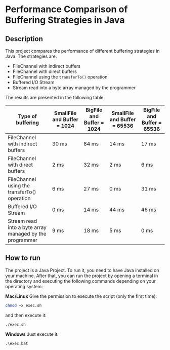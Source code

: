 # Performance Comparison of Buffering Strategies in Java

## Description

This project compares the performance of different buffering strategies in Java. The strategies are:

- FileChannel with indirect buffers
- FileChannel with direct buffers
- FileChannel using the `transferTo()` operation
- Buffered I/O Stream
- Stream read into a byte array managed by the programmer

The results are presented in the following table:

| Type of buffering                                       | SmallFile and Buffer = 1024 | BigFile and Buffer = 1024 | SmallFile and Buffer = 65536 | BigFile and Buffer = 65536 |
|--------------------------------------------------------|-----------------------------|---------------------------|------------------------------|----------------------------|
| FileChannel with indirect buffers                       | 30 ms                       | 84 ms                     | 14 ms                        | 17 ms                      |
| FileChannel with direct buffers                         | 2 ms                        | 32 ms                     | 2 ms                         | 6 ms                       |
| FileChannel using the transferTo() operation            | 6 ms                        | 27 ms                     | 0 ms                         | 31 ms                      |
| Buffered I/O Stream                                     | 0 ms                        | 14 ms                     | 44 ms                        | 46 ms                      |
| Stream read into a byte array managed by the programmer | 9 ms                        | 18 ms                     | 5 ms                         | 0 ms                       |

## How to run

The project is a Java Project. To run it, you need to have Java installed on your machine.
After that, you can run the project by opening a terminal in the directory and executing the following commands depending on your operating system:

**Mac/Linux**
Give the permission to execute the script (only the first time):

```bash
chmod +x exec.sh
```

and then execute it:

```bash
./exec.sh
```

**Windows**
Just execute it:

```batch
.\exec.bat
```
